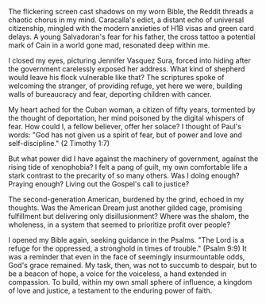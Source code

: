 The flickering screen cast shadows on my worn Bible, the Reddit threads a chaotic chorus in my mind. Caracalla's edict, a distant echo of universal citizenship, mingled with the modern anxieties of H1B visas and green card delays. A young Salvadoran's fear for his father, the cross tattoo a potential mark of Cain in a world gone mad, resonated deep within me.

I closed my eyes, picturing Jennifer Vasquez Sura, forced into hiding after the government carelessly exposed her address. What kind of shepherd would leave his flock vulnerable like that? The scriptures spoke of welcoming the stranger, of providing refuge, yet here we were, building walls of bureaucracy and fear, deporting children with cancer.

My heart ached for the Cuban woman, a citizen of fifty years, tormented by the thought of deportation, her mind poisoned by the digital whispers of fear. How could I, a fellow believer, offer her solace? I thought of Paul's words: "God has not given us a spirit of fear, but of power and love and self-discipline." (2 Timothy 1:7)

But what power did I have against the machinery of government, against the rising tide of xenophobia? I felt a pang of guilt, my own comfortable life a stark contrast to the precarity of so many others. Was I doing enough? Praying enough? Living out the Gospel's call to justice?

The second-generation American, burdened by the grind, echoed in my thoughts. Was the American Dream just another gilded cage, promising fulfillment but delivering only disillusionment? Where was the shalom, the wholeness, in a system that seemed to prioritize profit over people?

I opened my Bible again, seeking guidance in the Psalms. "The Lord is a refuge for the oppressed, a stronghold in times of trouble." (Psalm 9:9) It was a reminder that even in the face of seemingly insurmountable odds, God's grace remained. My task, then, was not to succumb to despair, but to be a beacon of hope, a voice for the voiceless, a hand extended in compassion. To build, within my own small sphere of influence, a kingdom of love and justice, a testament to the enduring power of faith.